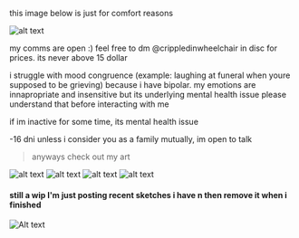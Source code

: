 this image below is just for comfort reasons

![alt text](https://files.catbox.moe/k7e82w.jpg)

my comms are open :) feel free to dm @crippledinwheelchair in disc for prices. its never above 15 dollar

i struggle with mood congruence (example: laughing at funeral when youre supposed to be grieving) because i have bipolar. my emotions are innapropriate and insensitive but its underlying mental health issue please understand that before interacting with me

if im inactive for some time, its mental health issue

-16 dni unless i consider you as a family mutually, im open to talk

> anyways check out my art

![alt text](https://files.catbox.moe/p3im38.png)
![alt text](https://files.catbox.moe/mzysu8.png)
![alt text](https://files.catbox.moe/d80ahu.jpg)
![alt text](https://files.catbox.moe/n75jco.png)
#### still a wip I'm just posting recent sketches i have n then remove it when i finished
![Alt text](https://files.catbox.moe/ztam00.jpg)
